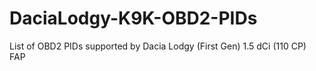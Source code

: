 # DaciaLodgy-K9K-OBD2-PIDs
List of OBD2 PIDs supported by Dacia Lodgy (First Gen) 1.5 dCi (110 CP) FAP
